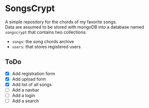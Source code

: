# SongsCrypt
A simple repository for the chords of my favorite songs.  
Data are assumed to be stored with mongoDB into a database named `songscrypt` that contains two collections:  
 - `songs`: the song chords archive
 - `users`: that stores registered users
 


## ToDo
 - [X] Add registration form
 - [X] Add upload form
 - [X] Add list of all songs
 - [ ] Add a navbar
 - [ ] Add a login
 - [ ] Add a search
